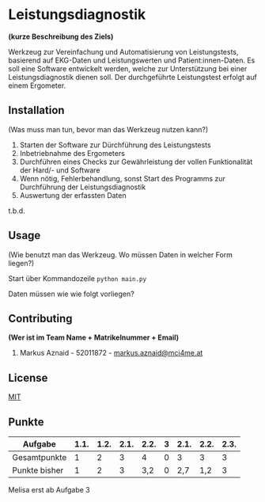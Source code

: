 # Leistungsdiagnostik
**(kurze Beschreibung des Ziels)**

Werkzeug zur Vereinfachung und Automatisierung von Leistungstests, basierend auf EKG-Daten und Leistungswerten und Patient:innen-Daten.
Es soll eine Software entwickelt werden, welche zur Unterstützung bei einer Leistungsdiagnostik dienen soll. 
Der durchgeführte Leistungstest erfolgt auf einem Ergometer.

## Installation

(Was muss man tun, bevor man das Werkzeug nutzen kann?)

1. Starten der Software zur Dürchführung des Leistungstests
2. Inbetriebnahme des Ergometers
3. Durchführen eines Checks zur Gewährleistung der vollen Funktionalität der Hard/- und Software
4. Wenn nötig, Fehlerbehandlung, sonst Start des Programms zur Durchführung der Leistungsdiagnostik
5. Auswertung der erfassten Daten

t.b.d.

## Usage

(Wie benutzt man das Werkzeug. Wo müssen Daten in welcher Form liegen?)

Start über Kommandozeile
```python main.py```

Daten müssen wie wie folgt vorliegen?

## Contributing
**(Wer ist im Team Name + Matrikelnummer + Email)**

1. Markus Aznaid - 52011872 - markus.aznaid@mci4me.at

## License
[MIT](https://choosealicense.com/licenses/mit/)


## Punkte


| Aufgabe       | 1.1. | 1.2. | 2.1. | 2.2. | 3 | 2.1. | 2.2. | 2.3. |
|---------------|------|------|------|------|---|------|------|------|
| Gesamtpunkte  | 1    | 2    | 3    | 4    | 0 | 3    | 3    | 3    |
| Punkte bisher | 1    | 2    | 3    | 3,2  | 0 | 2,7  | 1,2  | 3    |


 Melisa erst ab Aufgabe 3
